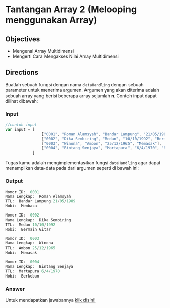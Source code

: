 # Tantangan Array 2 (Melooping menggunakan Array)

## Objectives
- Mengenal Array Multidimensi
- Mengerti Cara Mengakses Nilai Array Multidimensi

## Directions
Buatlah sebuah fungsi dengan nama `dataHandling` dengan sebuah parameter untuk menerima argumen. Argumen yang akan diterima adalah sebuah array yang berisi beberapa array sejumlah **n**. Contoh input dapat dilihat dibawah:

### Input

```javascript
//contoh input
var input = [
                ["0001", "Roman Alamsyah", "Bandar Lampung", "21/05/1989", "Membaca"],
                ["0002", "Dika Sembiring", "Medan", "10/10/1992", "Bermain Gitar"],
                ["0003", "Winona", "Ambon", "25/12/1965", "Memasak"],
                ["0004", "Bintang Senjaya", "Martapura", "6/4/1970", "Berkebun"]
            ]
```
Tugas kamu adalah mengimplementasikan fungsi `dataHandling` agar dapat menampilkan data-data pada dari argumen seperti di bawah ini:

### Output

```javascript
Nomor ID:  0001
Nama Lengkap:  Roman Alamsyah
TTL:  Bandar Lampung 21/05/1989
Hobi:  Membaca

Nomor ID:  0002
Nama Lengkap:  Dika Sembiring
TTL:  Medan 10/10/1992
Hobi:  Bermain Gitar

Nomor ID:  0003
Nama Lengkap:  Winona
TTL:  Ambon 25/12/1965
Hobi:  Memasak

Nomor ID:  0004
Nama Lengkap:  Bintang Senjaya
TTL:  Martapura 6/4/1970
Hobi:  Berkebun
```

### Answer
Untuk mendapatkan jawabannya [klik disini!](answer.js)
